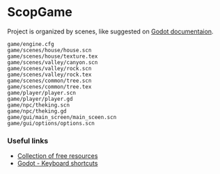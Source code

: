 # ScopGame


Project is organized by scenes, like suggested on [Godot documentaion](https://godot.readthedocs.io/en/stable/learning/workflow/project_setup/project_organization.html#scene-organization).


```
game/engine.cfg
game/scenes/house/house.scn
game/scenes/house/texture.tex
game/scenes/valley/canyon.scn
game/scenes/valley/rock.scn
game/scenes/valley/rock.tex
game/scenes/common/tree.scn
game/scenes/common/tree.tex
game/player/player.scn
game/player/player.gd
game/npc/theking.scn
game/npc/theking.gd
game/gui/main_screen/main_sceen.scn
game/gui/options/options.scn
```

### Useful links

- [Collection of free resources](https://github.com/Calinou/awesome-gamedev#editors)
- [Godot - Keyboard shortcuts](https://youtu.be/rMx35lyXCpk)

